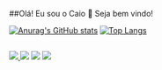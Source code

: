 ##Olá! Eu sou o Caio 👋 Seja bem vindo!





<div>
  
[![Anurag's GitHub stats](https://github-readme-stats.vercel.app/api?username=CaioEgidio&show_icons=true&theme=tokyonight)](https://github.com/anuraghazra/github-readme-stats)
[![Top Langs](https://github-readme-stats.vercel.app/api/top-langs/?username=CaioEgidio&theme=tokyonight&layout=compact)](https://github.com/anuraghazra/github-readme-stats)
  
</div>

##

<div align="start">  
<a href="https://www.instagram.com/caio_egidio/"target="_blank"><img src="https://img.shields.io/badge/-Instagram-%23E4405F?style=for-the-badge&logo=instagram&logoColor=white"</a>
<a href = "mailto:contatocaioegidio@gmail.com"><img src="https://img.shields.io/badge/Gmail-D14836?style=for-the-badge&logo=gmail&logoColor=white" target="_blank"></a> 
<a href = "https://twitter.com/EgidioCaio13"><img src="https://img.shields.io/badge/Twitter-1DA1F2?style=for-the-badge&logo=twitter&logoColor=white"></a>
<a href = ""><img src="https://img.shields.io/badge/Discord-7289DA?style=for-the-badge&logo=discord&logoColor=white"></a>
</div>
  


  

  


